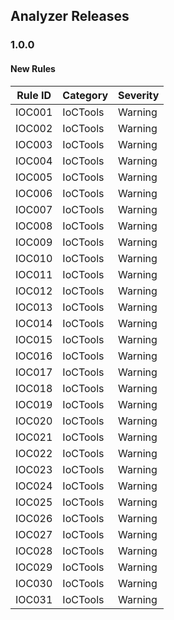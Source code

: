 ## Analyzer Releases

### 1.0.0

#### New Rules

 Rule ID | Category | Severity 
---------|----------|----------
 IOC001  | IoCTools | Warning  
 IOC002  | IoCTools | Warning  
 IOC003  | IoCTools | Warning  
 IOC004  | IoCTools | Warning  
 IOC005  | IoCTools | Warning  
 IOC006  | IoCTools | Warning  
 IOC007  | IoCTools | Warning  
 IOC008  | IoCTools | Warning  
 IOC009  | IoCTools | Warning  
 IOC010  | IoCTools | Warning  
 IOC011  | IoCTools | Warning  
 IOC012  | IoCTools | Warning  
 IOC013  | IoCTools | Warning  
 IOC014  | IoCTools | Warning  
 IOC015  | IoCTools | Warning  
 IOC016  | IoCTools | Warning  
 IOC017  | IoCTools | Warning  
 IOC018  | IoCTools | Warning  
 IOC019  | IoCTools | Warning  
 IOC020  | IoCTools | Warning  
 IOC021  | IoCTools | Warning  
 IOC022  | IoCTools | Warning  
 IOC023  | IoCTools | Warning  
 IOC024  | IoCTools | Warning  
 IOC025  | IoCTools | Warning  
 IOC026  | IoCTools | Warning  
 IOC027  | IoCTools | Warning  
 IOC028  | IoCTools | Warning  
 IOC029  | IoCTools | Warning  
 IOC030  | IoCTools | Warning  
 IOC031  | IoCTools | Warning  
